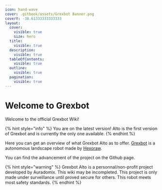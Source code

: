 ```yaml
---
icon: hand-wave
cover: .gitbook/assets/Grexbot Banner.png
coverY: -38.61333333333333
layout:
  cover:
    visible: true
    size: hero
  title:
    visible: true
  description:
    visible: true
  tableOfContents:
    visible: true
  outline:
    visible: true
  pagination:
    visible: true
---
```


# Welcome to Grexbot

Welcome to the official Grexbot Wiki!

{% hint style="info" %}
You are on the latest version! Alto is the first version of Grexbot and is currently the only one available.
{% endhint %}

Here you can get an overview of what Grexbot Alto as to offer. [Grexbot](https://grexbot.com) is a autonomous landscape robot made by [Hexoraw](https://hexoraw.com).

You can find the advancement of the project on the Github page.

{% hint style="warning" %}
Grexbot Alto is a personnal/non-profit project developed by Auradomix. This wiki may be incompleted. This project is only made under surveillance until proved secure for others. This robot meets most safety standards.
{% endhint %}
